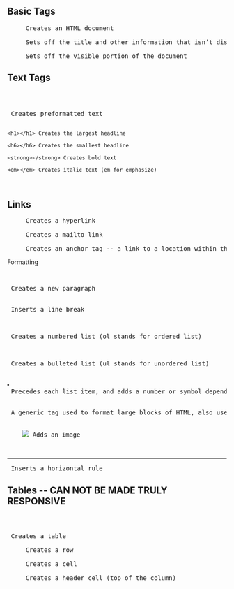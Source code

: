 ## Basic Tags
<pre>
	<html></html> Creates an HTML document

	<head></head> Sets off the title and other information that isn’t displayed on the web page itself

	<body></body> Sets off the visible portion of the document
</pre>

## Text Tags
<pre>
	<pre></pre> Creates preformatted text

	<h1></h1> Creates the largest headline

	<h6></h6> Creates the smallest headline

	<strong></strong> Creates bold text

	<em></em> Creates italic text (em for emphasize)
</pre>

## Links
<pre>
	<a href="URL"></a> Creates a hyperlink

	<a href="mailto:EMAIL"></a> Creates a mailto link

	<a href="#NAME"></a> Creates an anchor tag -- a link to a location within this document
</pre>
Formatting

<pre>
	<p></p> Creates a new paragraph

	<br /> Inserts a line break

	<ol></ol> Creates a numbered list (ol stands for ordered list)

	<ul></ul> Creates a bulleted list (ul stands for unordered list)

	<li></li> Precedes each list item, and adds a number or symbol depending upon the type of list selected

	<div> A generic tag used to format large blocks of HTML, also used for stylesheets </div>

	<img src="url" /> Adds an image

	<hr /> Inserts a horizontal rule
</pre>

## Tables -- CAN NOT BE MADE TRULY RESPONSIVE

<pre>
	<table></table> Creates a table

	<tr></tr> Creates a row

	<td></td> Creates a cell

	<th></th> Creates a header cell (top of the column)
</pre>